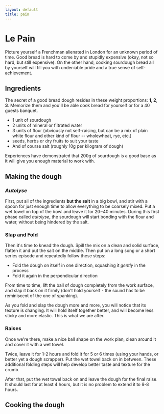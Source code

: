 ```yaml
---
layout: default
title: pain
---
```


# Le Pain

Picture yourself a Frenchman alienated in London for an unknown period of time.
Good bread is hard to come by and stupidly expensive (okay, not so hard, but
still expensive). On the other hand, cooking sourdough bread all by yourself
will fill you with undeniable pride and a true sense of self-achievement.

## Ingredients

The secret of a good bread dough resides in these weight proportions: **1, 2,
3**.  Memorize them and you'll be able cook bread for yourself or for a 40
guests banquet.

* 1 unit of sourdough
* 2 units of mineral or filtrated water
* 3 units of flour (obviously not self-raising, but can be a mix of plain white
flour and other kind of flour -- wholewheat, rye, etc.)
* seeds, herbs or dry fruits to suit your taste
* And of course salt (roughly 10g per kilogram of dough)

Experiences have demonstrated that 200g of sourdough is a good base as it will
give you enough material to work with.

## Making the dough

### *Autolyse*

First, put all of the ingredients **but the salt** in a big bowl, and stir with a
spoon for just enough time to allow everything to be coarsely mixed. Put a wet
towel on top of the bowl and leave it for 20~40 minutes. During this first phase
called *autolyse*, the sourdough will start bonding with the flour and water,
without being hindered by the salt.

### Slap and Fold

Then it's time to knead the dough. Spill the mix on a clean and solid surface,
flatten it and put the salt on the middle. Then put on a long song or a short
series episode and repeatedly follow these steps:

* Fold the dough on itself in one direction, squashing it *gently* in the
process
* Fold it again in the perpendicular direction

From time to time, lift the ball of dough completely from the work surface, and
slap it back on it firmly (don't hold yourself - the sound has to be reminiscent
of the one of spanking).

As you fold and slap the dough more and more, you will notice that its texture
is changing. It will hold itself together better, and will become less sticky
and more elastic. This is what we are after.

### Raises

Once we're there, make a nice ball shape on the work plan, clean around it and
cover it with a wet towel.

Twice, leave it for 1-2 hours and fold it for 5 or 6 times (using your hands, or
better yet a dough scrapper). Put the wet towel back on in between. These
additional folding steps will help develop better taste and texture for the
crumb.

After that, put the wet towel back on and leave the dough for the final raise.
It should last for at least 4 hours, but it is no problem to extend
it to 6-8 hours.

## Cooking the dough

